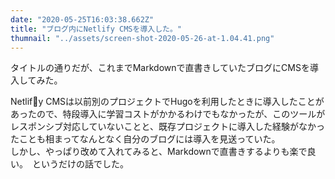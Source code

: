 ```yaml
---
date: "2020-05-25T16:03:38.662Z"
title: "ブログ内にNetlify CMSを導入した。"
thumnail: "../assets/screen-shot-2020-05-26-at-1.04.41.png"
---
```

タイトルの通りだが、これまでMarkdownで直書きしていたブログにCMSを導入してみた。

Netlify CMSは以前別のプロジェクトでHugoを利用したときに導入したことがあったので、特段導入に学習コストがかかるわけでもなかったが、このツールがレスポンシブ対応していないことと、既存プロジェクトに導入した経験がなかったことも相まってなんとなく自分のブログには導入を見送っていた。\
しかし、やっぱり改めて入れてみると、Markdownで直書きするよりも楽で良い。　というだけの話でした。
